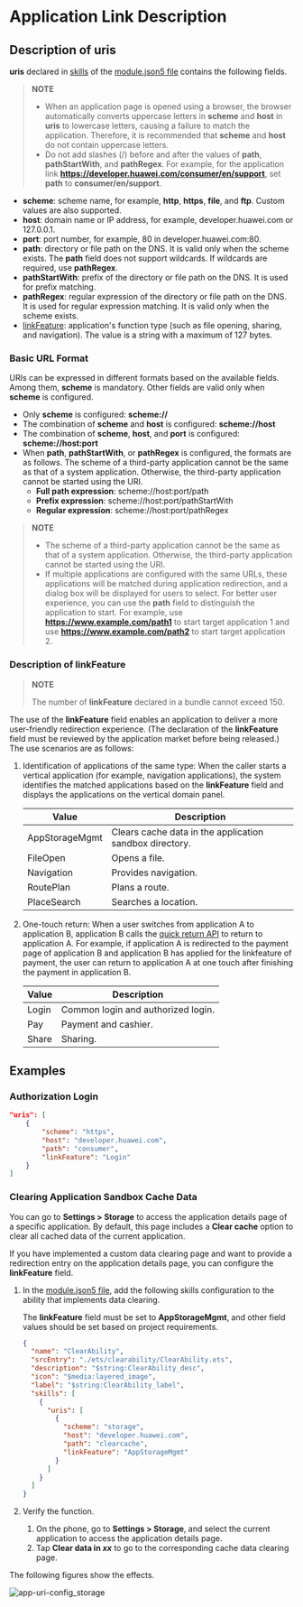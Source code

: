 # Application Link Description

## Description of uris
**uris** declared in [skills](../quick-start/module-configuration-file.md#skills) of the [module.json5 file](../quick-start/module-configuration-file.md) contains the following fields.

> **NOTE**
>
> - When an application page is opened using a browser, the browser automatically converts uppercase letters in **scheme** and **host** in **uris** to lowercase letters, causing a failure to match the application. Therefore, it is recommended that **scheme** and **host** do not contain uppercase letters.
> - Do not add slashes (/) before and after the values of **path**, **pathStartWith**, and **pathRegex**. For example, for the application link **https://developer.huawei.com/consumer/en/support**, set **path** to **consumer/en/support**.

- **scheme**: scheme name, for example, **http**, **https**, **file**, and **ftp**. Custom values are also supported.
- **host**: domain name or IP address, for example, developer.huawei.com or 127.0.0.1.
- **port**: port number, for example, 80 in developer.huawei.com:80.
- **path**: directory or file path on the DNS. It is valid only when the scheme exists. The **path** field does not support wildcards. If wildcards are required, use **pathRegex**.
- **pathStartWith**: prefix of the directory or file path on the DNS. It is used for prefix matching.
- **pathRegex**: regular expression of the directory or file path on the DNS. It is used for regular expression matching. It is valid only when the scheme exists.
- [linkFeature](#description-of-linkfeature): application's function type (such as file opening, sharing, and navigation). The value is a string with a maximum of 127 bytes.

### Basic URL Format

URIs can be expressed in different formats based on the available fields. Among them, **scheme** is mandatory. Other fields are valid only when **scheme** is configured.

- Only **scheme** is configured: **scheme://**
- The combination of **scheme** and **host** is configured: **scheme://host**
- The combination of **scheme**, **host**, and **port** is configured: **scheme://host:port**
- When **path**, **pathStartWith**, or **pathRegex** is configured, the formats are as follows.
    The scheme of a third-party application cannot be the same as that of a system application. Otherwise, the third-party application cannot be started using the URI.
    - **Full path expression**: scheme://host:port/path
    - **Prefix expression**: scheme://host:port/pathStartWith
    - **Regular expression**: scheme://host:port/pathRegex

> **NOTE**
> - The scheme of a third-party application cannot be the same as that of a system application. Otherwise, the third-party application cannot be started using the URI.
> - If multiple applications are configured with the same URLs, these applications will be matched during application redirection, and a dialog box will be displayed for users to select. For better user experience, you can use the **path** field to distinguish the application to start. For example, use **https://www.example.com/path1** to start target application 1 and use **https://www.example.com/path2** to start target application 2.


### Description of linkFeature

> **NOTE**
>
> The number of **linkFeature** declared in a bundle cannot exceed 150.


The use of the **linkFeature** field enables an application to deliver a more user-friendly redirection experience. (The declaration of the **linkFeature** field must be reviewed by the application market before being released.) The use scenarios are as follows:

1. Identification of applications of the same type: When the caller starts a vertical application (for example, navigation applications), the system identifies the matched applications based on the **linkFeature** field and displays the applications on the vertical domain panel.

    |Value|Description|
    |---|---|
    |AppStorageMgmt|Clears cache data in the application sandbox directory.|
    |FileOpen|Opens a file.|
    |Navigation|Provides navigation.|
    |RoutePlan|Plans a route.|
    |PlaceSearch|Searches a location.|

2. One-touch return: When a user switches from application A to application B, application B calls the [quick return API](../reference/apis-ability-kit/js-apis-inner-application-uiAbilityContext.md#backtocallerabilitywithresult12) to return to application A. For example, if application A is redirected to the payment page of application B and application B has applied for the linkfeature of payment, the user can return to application A at one touch after finishing the payment in application B.

    |Value|Description|
    |---|---|
    |Login|Common login and authorized login.|
    |Pay|Payment and cashier.|
    |Share|Sharing.|

## Examples


### Authorization Login

```json
"uris": [
    {
        "scheme": "https",
        "host": "developer.huawei.com",
        "path": "consumer",
        "linkFeature": "Login"  
    }
]
```

### Clearing Application Sandbox Cache Data

You can go to **Settings > Storage** to access the application details page of a specific application. By default, this page includes a **Clear cache** option to clear all cached data of the current application.

If you have implemented a custom data clearing page and want to provide a redirection entry on the application details page, you can configure the **linkFeature** field.

1. In the [module.json5 file](../quick-start/module-configuration-file.md), add the following skills configuration to the ability that implements data clearing.

   The **linkFeature** field must be set to **AppStorageMgmt**, and other field values should be set based on project requirements.

    ```json
    {
      "name": "ClearAbility",
      "srcEntry": "./ets/clearability/ClearAbility.ets",
      "description": "$string:ClearAbility_desc",
      "icon": "$media:layered_image",
      "label": "$string:ClearAbility_label",
      "skills": [
        {
          "uris": [
            {
              "scheme": "storage",
              "host": "developer.huawei.com",
              "path": "clearcache",
              "linkFeature": "AppStorageMgmt"
            }
          ]
        }
      ]
    }
    ```

2. Verify the function.

   1. On the phone, go to **Settings > Storage**, and select the current application to access the application details page.
   2. Tap **Clear data in *xx*** to go to the corresponding cache data clearing page.

The following figures show the effects.

![app-uri-config_storage](figures/app_uri_config_storage.png)
